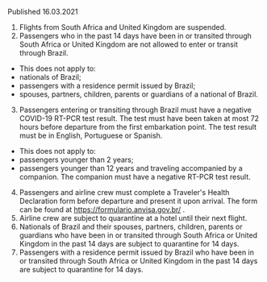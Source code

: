 Published 16.03.2021
1. Flights from South Africa and United Kingdom are suspended.
2. Passengers who in the past 14 days have been in or transited through South Africa or United Kingdom are not allowed to enter or transit through Brazil.
- This does not apply to:
- nationals of Brazil;
- passengers with a residence permit issued by Brazil;
- spouses, partners, children, parents or guardians of a national of Brazil.
3. Passengers entering or transiting through Brazil must have a negative COVID-19 RT-PCR test result. The test must have been taken at most 72 hours before departure from the first embarkation point. The test result must be in English, Portuguese or Spanish.
- This does not apply to:
- passengers younger than 2 years;
- passengers younger than 12 years and traveling accompanied by a companion. The companion must have a negative RT-PCR test result.
4. Passengers and airline crew must complete a Traveler's Health Declaration form before departure and present it upon arrival. The form can be found at <a href="https://formulario.anvisa.gov.br/">https://formulario.anvisa.gov.br/</a> .
5. Airline crew are subject to quarantine at a hotel until their next flight.
6. Nationals of Brazil and their spouses, partners, children, parents or guardians who have been in or transited through South Africa or United Kingdom in the past 14 days are subject to quarantine for 14 days.
7. Passengers with a residence permit issued by Brazil who have been in or transited through South Africa or United Kingdom in the past 14 days are subject to quarantine for 14 days.


